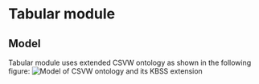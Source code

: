# Tabular module

## Model 

Tabular module uses extended CSVW ontology as shown in the following figure:
![Model of CSVW ontology and its KBSS extension](./doc/tabular-model.svg)